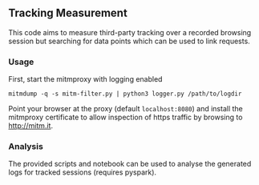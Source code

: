## Tracking Measurement

This code aims to measure third-party tracking over a recorded browsing session but searching for data points which can be used to link requests.

### Usage

First, start the mitmproxy with logging enabled

```mitmdump -q -s mitm-filter.py | python3 logger.py /path/to/logdir```

Point your browser at the proxy (default `localhost:8080`) and install the mitmproxy certificate to allow inspection of https traffic by browsing to http://mitm.it.

### Analysis

The provided scripts and notebook can be used to analyse the generated logs for tracked sessions (requires pyspark).
